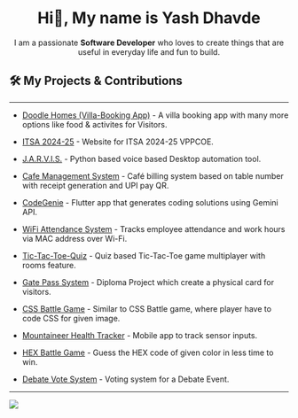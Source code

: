 <h1 align="center">Hi👋, My name is Yash Dhavde</h1>
<p align="center">
  I am a passionate <strong>Software Developer</strong> who loves to create things that are useful in everyday life and fun to build.
</p>

## 🛠️ My Projects & Contributions

---

- [Doodle Homes (Villa-Booking App)](https://github.com/Varad11220/dh-varad.git) - A villa booking app with many more options like food & activites for Visitors.

- [ITSA 2024-25](https://github.com/YashD15/itsa-pvppcoe.git) - Website for ITSA 2024-25 VPPCOE.

- [J.A.R.V.I.S.](https://github.com/Varad11220/jarvis2.0.git) - Python based voice based Desktop automation tool.

- [Cafe Management System](https://github.com/11-Yash/cafe-management-web-app.git) - Café billing system based on table number with receipt generation and UPI pay QR.

- [CodeGenie](https://github.com/YashD15/CodeGenie.git) - Flutter app that generates coding solutions using Gemini API.

- [WiFi Attendance System](https://github.com/11-Yash/Wifi-based-attendance-system.git) - Tracks employee attendance and work hours via MAC address over Wi-Fi.

- [Tic-Tac-Toe-Quiz](https://github.com/Varad11220/Tic-Tac-Toe-Quiz.git) - Quiz based Tic-Tac-Toe game multiplayer with rooms feature.

- [Gate Pass System](https://github.com/YashD15/Gate-Pass-System.git) - Diploma Project which create a physical card for visitors.

- [CSS Battle Game](https://github.com/Johnny-main/tech-craft-css.git) - Similar to CSS Battle game, where player have to code CSS for given image.

- [Mountaineer Health Tracker](https://github.com/Varad11220/snl.git) - Mobile app to track sensor inputs.

- [HEX Battle Game](https://github.com/YashD15/Tech-Craft-HEXbattle.git) - Guess the HEX code of given color in less time to win.

- [Debate Vote System](https://github.com/YashD15/Debate-Vote-System.git) - Voting system for a Debate Event.

---

<p align="left">
  <a href="https://linkedin.com/in/yashdhavde" target="_blank">
    <img src="https://img.shields.io/badge/Connect on LinkedIn-blue?style=for-the-badge&logo=linkedin" />
  </a>
</p>
